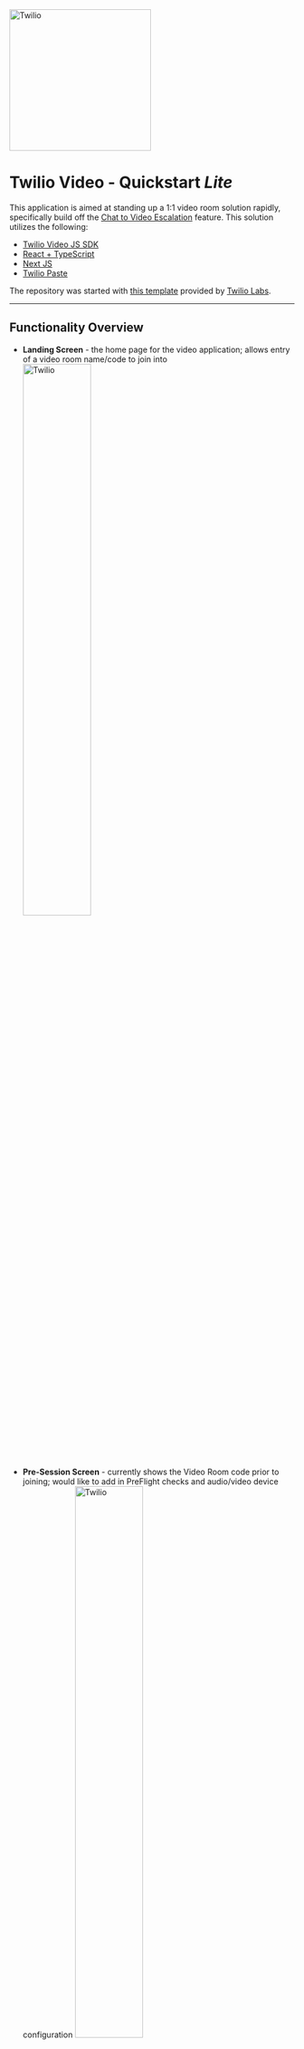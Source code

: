 <a  href="https://www.twilio.com">
<img  src="https://static0.twilio.com/marketing/bundles/marketing/img/logos/wordmark-red.svg"  alt="Twilio"  width="250"  />
</a>

# Twilio Video - Quickstart _Lite_

This application is aimed at standing up a 1:1 video room solution rapidly, specifically build off the [Chat to Video Escalation](../../plugin-flex-ts-template-v2/src/feature-library/chat-to-video-escalation/) feature. This solution utilizes the following:

- [Twilio Video JS SDK](https://www.twilio.com/docs/video/javascript)
- [React + TypeScript](https://reactjs.org/)
- [Next JS](https://nextjs.org/)
- [Twilio Paste](https://paste.twilio.design/)

The repository was started with [this template](https://github.com/twilio-labs/paste/tree/main/packages/paste-nextjs-template) provided by [Twilio Labs](https://www.twilio.com/labs).

---

## Functionality Overview

- **Landing Screen** - the home page for the video application; allows entry of a video room name/code to join into
  <img  src="./screenshots/landing-screen.png"  alt="Twilio"  width="50%"  />
- **Pre-Session Screen** - currently shows the Video Room code prior to joining; would like to add in PreFlight checks and audio/video device configuration
  <img  src="./screenshots/customer-video-join.png"  alt="Twilio"  width="50%"  />
- **Video Room UI** - shows the _remote_ and _local_ participants, with options to toggle the microphone & camera on/off, share screen, and disconnect from the room
- **Post Call UI** - an interface to display after the call has concluded or the participant leaves the room (e.g. disposition, feedback)

---

### Twilio Account Settings

Before we begin, we need to collect all the config values we need to run this quickstart app:

| Config&nbsp;Value | Description                                                                                                                          |
| :---------------- | :----------------------------------------------------------------------------------------------------------------------------------- |
| Serverless Domain | The serverless domain where your associated backend Functions are deployed to (the actual customer-facing video app is deployed here too)
| Account&nbsp;Sid  | Your primary Twilio account identifier - find this [in the Console](https://www.twilio.com/console).                                 
| Auth Token        | Used to create an API key for future CLI access to your Twilio Account - find this [in the Console](https://www.twilio.com/console). |

---

## Local Development using twilio serverless functions

After the above requirements have been met:

1. Install dependencies.

   ```bash
   npm i
   ```

2. Create a `.env` file and update the values:

   ```bash
   cp .env.example .env
   ```

   ```
   NEXT_PUBLIC_SERVERLESS_FUNCTIONS_DOMAIN=http://localhost:3001
   ```

3. Run the following command to build the application and automatically transfer the build output to the `../../serverless-functions/src/assets/features/chat-to-video` folder:

   ```bash
   npm run build
   ```

---

## Changelog

### 1.0.1

**June 21, 2023**

- Updated README to target steps for local development as action scripts are updated to take care of hosted deployment automatically.

### 1.0.0

**September 7, 2022**

- Updated README & initial commit into pro serv template.

## Disclaimer

This software is to be considered "sample code", a Type B Deliverable, and is delivered "as-is" to the user. Twilio bears no responsibility to support the use or implementation of this software.
